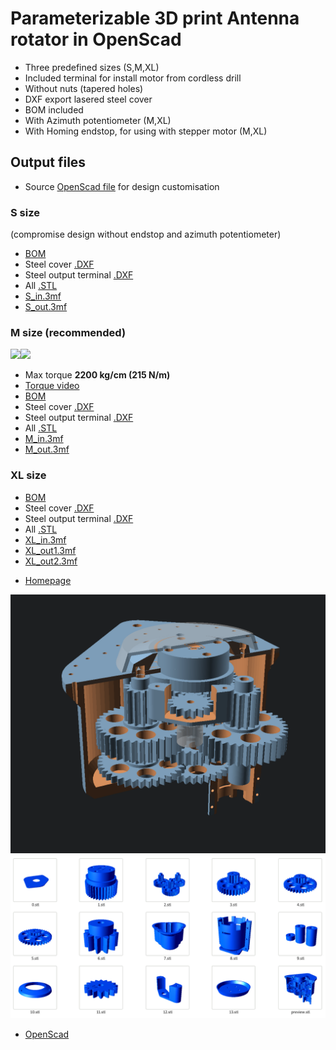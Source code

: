 # Parameterizable 3D print Antenna rotator in OpenScad
- Three predefined sizes (S,M,XL)
- Included terminal for install motor from cordless drill
- Without nuts (tapered holes)
- DXF export lasered steel cover
- BOM included
- With Azimuth potentiometer (M,XL)
- With Homing endstop, for using with stepper motor (M,XL)

## Output files
- Source [OpenScad file](parametric-3d-rotator.scad) for design customisation

### S size
(compromise design without endstop and azimuth potentiometer)
- [BOM](S.echo)
- Steel cover [.DXF](S.DXF)
- Steel output terminal [.DXF](Sout.DXF)
- All [.STL](/S)
- [S_in.3mf](S_in.3mf)
- [S_out.3mf](S_out.3mf)

### M size (recommended)
<img src="https://raw.githubusercontent.com/ok1hra/Parameterizable-3D-print-Antenna-rotator-in-OpenScad/main/M-01.jpg" height="150"><img src="https://raw.githubusercontent.com/ok1hra/Parameterizable-3D-print-Antenna-rotator-in-OpenScad/main/M-02.jpg" height="150">

- Max torque **2200 kg/cm (215 N/m)**
- [Torque video](https://www.youtube.com/watch?v=XpkWt55Bdf4)
- [BOM](M.echo)
- Steel cover [.DXF](M.DXF)
- Steel output terminal [.DXF](Mout.DXF)
- All [.STL](/M)
- [M_in.3mf](M_in.3mf)
- [M_out.3mf](M_out.3mf)

### XL size
- [BOM](XL.echo)
- Steel cover [.DXF](XL.DXF)
- Steel output terminal [.DXF](XLout.DXF)
- All [.STL](/XL)
- [XL_in.3mf](XL_in.3mf)
- [XL_out1.3mf](XL_out1.3mf)
- [XL_out2.3mf](XL_out2.3mf)

* [Homepage](https://remoteqth.com/3d-rotator.php)

![preview](M.png)
![parts](parts.png)

* [OpenScad](https://openscad.org/)
